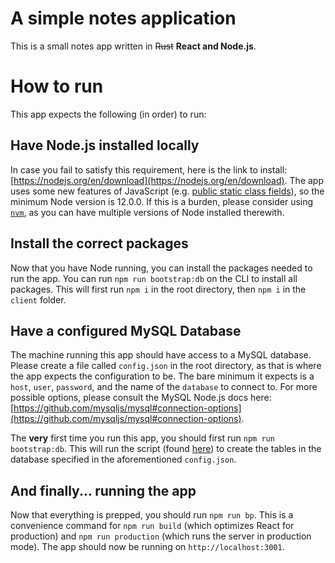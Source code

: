 # A simple notes application

This is a small notes app written in ~~Rust~~ **React and Node.js**.

# How to run

This app expects the following (in order) to run:

## Have Node.js installed locally

In case you fail to satisfy this requirement, here is the link to install: [https://nodejs.org/en/download](https://nodejs.org/en/download). The app uses some new features of JavaScript (e.g. [public static class fields](https://developer.mozilla.org/en-US/docs/Web/JavaScript/Reference/Classes/Public_class_fields)), so the minimum Node version is 12.0.0. If this is a burden, please consider using [`nvm`](https://github.com/nvm-sh/nvm), as you can have multiple versions of Node installed therewith.

## Install the correct packages

Now that you have Node running, you can install the packages needed to run the app. You can run `npm run bootstrap:db` on the CLI to install all packages. This will first run `npm i` in the root directory, then `npm i` in the `client` folder.

## Have a configured MySQL Database

The machine running this app should have access to a MySQL database. Please create a file called `config.json` in the root directory, as that is where the app expects the configuration to be. The bare minimum it expects is a `host`, `user`, `password`, and the name of the `database` to connect to. For more possible options, please consult the MySQL Node.js docs here: [https://github.com/mysqljs/mysql#connection-options](https://github.com/mysqljs/mysql#connection-options).

The **very** first time you run this app, you should first run `npm run bootstrap:db`. This will run the script (found [here](https://github.com/andreisarabia/simple-notes/blob/master/server/database/bootstrap.js)) to create the tables in the database specified in the aforementioned `config.json`.

## And finally... running the app

Now that everything is prepped, you should run `npm run bp`. This is a convenience command for `npm run build` (which optimizes React for production) and `npm run production` (which runs the server in production mode). The app should now be running on `http://localhost:3001`.
